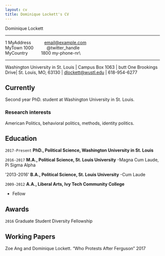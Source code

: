```yaml
---
layout: cv
title: Dominique Lockett's CV
---
```

Dominique Lockett


________________________________________________
1 MyAddress &nbsp; &nbsp; &nbsp; &nbsp; &nbsp;                  email@example.com\
MyTown 1000  &nbsp; &nbsp; &nbsp; &nbsp; &nbsp;                       @twitter_handle\
MyCountry    &nbsp; &nbsp; &nbsp; &nbsp; &nbsp;                       1800 my-phone-nr\
-------------------     ----------------------------


Washington University in St. Louis | Campus Box 1063 |
butt One Brookings Drive| St. Louis, MO, 63130
| dlockett@wustl.edu | 618-954-6277

## Currently

Second year PhD. student at Washington University in St. Louis.

### Research interests

American Politics, behavioral politics, methods, identity politics.


## Education

`2017-Present`
__PhD., Political Science, Washington University in St. Louis__

`2016-2017`
__M.A., Political Science, St. Louis University__
-Magna Cum Laude, Pi Sigma Alpha

'2013-2016'
__B.A., Political Science, St. Louis University__
-Cum Laude

`2009-2012`
__A.A., Liberal Arts, Ivy Tech Community College__


- Fellow



## Awards

`2016`
Graduate Student Diversity Fellowship


## Working Papers
Zoe Ang and Dominique Lockett. “Who Protests After Ferguson” 2017

<!-- ### Footer

Last updated: July 2018 -->



